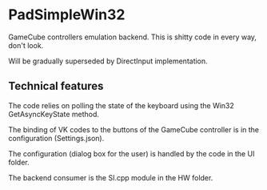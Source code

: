 # PadSimpleWin32

GameCube controllers emulation backend. This is shitty code in every way, don't look.

Will be gradually superseded by DirectInput implementation.

## Technical features

The code relies on polling the state of the keyboard using the Win32 GetAsyncKeyState method.

The binding of VK codes to the buttons of the GameCube controller is in the configuration (Settings.json).

The configuration (dialog box for the user) is handled by the code in the UI folder.

The backend consumer is the SI.cpp module in the HW folder.
